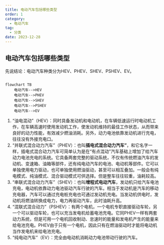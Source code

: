```yaml
---
title: 电动汽车包括哪些类型
order: 1
category:
  - 电动汽车
tag:
  - 分类
date: 2023-12-28
---
```


## 电动汽车包括哪些类型

先说结论：电动汽车种类分为HEV、PHEV、SHEV、PSHEV、EV。


```mermaid

flowchart TB
    电动汽车-->HEV
    电动汽车-->PHEV
    电动汽车-->SHEV
    电动汽车-->PSHEV
    电动汽车-->EV
```

1. “油电混动”（HEV）：同时具备发动机和电动机，在车辆低速运行时电动机工作，在车辆高速时使用发动机工作，使发动机维持的最佳工作状态，从而带来良好的动力性能，有效减少燃油消耗。另外，动力电池依靠发动机进行充电，往往没有外接充电口。
2. “并联式混合动力汽车”（PHEV）：也叫**插电式混合动力汽车”**，和它名字一样，插电式混合动力汽车可简单认为是在“有点混动”汽车基础上增加了给汽车动力电池充电的系统。它具备两套完整的驱动系统，不仅有传统燃油汽车的发动机、变速箱、油箱等部件，还有纯电动汽车的电池、电动机等部件。它可以单独使用电力驱动，也可单独使用燃油驱动，甚至可以相互叠加。一般会有纯电模式、纯油模式、混合驱动模式可供选择。但是整车往往较重，油耗较高。
3. “串联式混合动力汽车”（SHEV）：也叫**增程式电动汽车**，发动机只给汽车电池充电，电动机依靠动力电池驱动汽车行驶的汽车。相当于发动机是汽车的移动充电器，汽车可以通过充电桩充电也可通过发动机充电。当发动机供电时，发动机将燃油转换成电力，电力再驱动汽车，此时油耗升高。
4. “混联式混合动力”（PSHEV）：有两个电机，一个电机专职直接驱动车轮，另一个可以驱动车轮，也可以充当发电机给蓄电池充电。它同PHEV一样有两套动力系统，但是可用一个电机回收制动、怠速时的能量和发电机产生的能量来给电池充电。PHEV由于只有一个电机，因此只有在燃油驱动时才能将电动机当作发电机来给电池充电。
5. “纯电动汽车”（EV）：完全由电动机消耗动力电池带动行驶的汽车。
